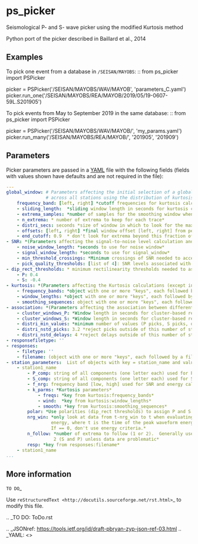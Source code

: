 # ps_picker

Seismological P- and S- wave picker using the modified Kurtosis method

Python port of the picker described in Baillard et al., 2014 

## Examples

To pick one event from a database in `/SEISAN/MAYOBS`:
::
  from ps_picker import PSPicker
  
  picker = PSPicker('/SEISAN/MAYOBS/WAV/MAYOB', 'parameters_C.yaml')
  picker.run_one('/SEISAN/MAYOBS/REA/MAYOB/2019/05/19-0607-59L.S201905')

To pick events from May to September 2019 in the same database:
::
  from ps_picker import PSPicker
  
  picker = PSPicker('/SEISAN/MAYOBS/WAV/MAYOB/', 'my_params.yaml')
  picker.run_many('/SEISAN/MAYOBS/REA/MAYOB/', '201905', '201909')

## Parameters
Picker parameters are passed in a
[YAML](https://tools.ietf.org/id/draft-pbryan-zyp-json-ref-03.html) file with
the following fields (fields with values shown have defaults and are not
required in the file):
```yaml
---
global_window: # Parameters affecting the initial selection of a global pick window
               # across all stations using the distribution of kurtosis extrema)
    frequency_band: [left, right] *cutoff frequencies for kurtosis calculation*
    - sliding_length:  *sliding window length in seconds for kurtosis calculation*
    - extrema_samples: *number of samples for the smoothing window when calculating extrema*
    - n_extrema: * number of extrema to keep for each trace*
    - distri_secs: seconds *size of window in which to look for the maximum # of picks*
    - offsets: [left, right] *final window offset [left, right] from peak distribution*
    - end_cutoff: 0.9  * don't look for extrema beyond this fraction of the overall time*
- SNR: *(Parameters affecting the signal-to-noise level calculation and use)*
    - noise_window_length: *seconds to use for noise window*
    - signal_window_length: *seconds to use for signal_window*
    - min_threshold_crossings: *Minimum crossings of SNR needed to accept a trace*
    - pick_quality_thresholds: [list of 4]: SNR levels associated with quality levels '3', '2', '1' and '0'
- dip_rect_thresholds: * minimum rectilinearity thresholds needed to assign 'P' or 'S' to an onset (P positive, S negative)*
    - P: 0.4
    - S: -0.4
- kurtosis: *(Parameters affecting the Kurtosis calculations (except in the inital global window selection)*
    - frequency_bands: *object with one or more "keys", each followed by a list of frequency bands over which to run Kurtosis e.g. {A: [[3, 15], [8, 30]]}*
    - window_lengths: *object with one or more "keys", each followed by a list of window lengths in seconds, e.g. {A: [0.3, 0.5, 1, 2, 4, 8]}*
    - smoothing_sequences: object with one or more "keys", each followed by a list of smooting sequences in samples, e.g. {A: [2, 4, 6, 8, 10, 20, 30, 40, 50]}*
- association: *(Parameters affecting the association between different stations)*
    - cluster_windows_P: *Window length in seconds for cluster-based rejection of P arrivals*
    - cluster_windows_S: *Window length in seconds for cluster-based rejection of S arrivals*
    - distri_min_values: *minimum number of values (P picks, S picks, or PS-times) needed for distribution-based rejection
    - distri_nstd_picks: 3.2 *reject picks outside of this number of standard deviations*
    - distri_nstd_delays: 4 *reject delays outside of this number of standard deviations*
- responsefiletype: ''
- responses:
    - filetype: ''
    - filename: (object with one or more "keys", each followed by a filename, e.g. {A: 'SPOBS2_response.txt', B: 'micrOBS_G1_response.txt'}
- station_parameters:  List of objects with key = station_name and values a dictionary with the following values:*
    - station1_name
        - P_comp: string of all components (one letter each) used for P-picks
        - S_comp: string of all components (one letter each) used for S-picks
        - f_nrg: frequency band [low, high] used for SNR and energy calculations
        - k_parms: *Kurtosis parameters*
            - freqs: *key from kurtosis:frequency_bands*
            - wind:  *key from kurtosis:window_lengths*
            - smooth: *key from kurtosis:smoothing_sequences*
        polar: *Use polarities (dip_rect thresholds) to assign P and S picks*
        nrg_win: *only look at data from t-nrg_win to t when evaluating
                 energy, where t is the time of the peak waveform energy.
                 If == 0, don't use energy criteria.*
        n_follow: *number of extrema to follow (1 or 2).  Generally use
                  2 (S and P) unless data are problematic*
        resp: *key from responses:filename*
    - station1_name
...
```

## More information

`TO DO`_

Use `reStructuredText
<http://docutils.sourceforge.net/rst.html>`_ to modify this file.


.. _TO DO: ToDo.rst

.. _JSONref: <https://tools.ietf.org/id/draft-pbryan-zyp-json-ref-03.html>
.. _YAML: <>
